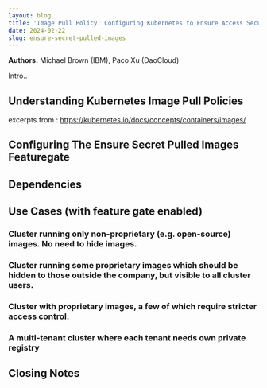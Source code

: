 ```yaml
---
layout: blog
title: 'Image Pull Policy: Configuring Kubernetes to Ensure Access Security for Container Images in a Multi-Tenant Environment'
date: 2024-02-22
slug: ensure-secret-pulled-images
---
```


**Authors:** Michael Brown (IBM), Paco Xu (DaoCloud)

Intro..

## Understanding Kubernetes Image Pull Policies

excerpts from : https://kubernetes.io/docs/concepts/containers/images/

## Configuring The Ensure Secret Pulled Images Featuregate

## Dependencies

## Use Cases (with feature gate enabled)

### Cluster running only non-proprietary (e.g. open-source) images. No need to hide images.

### Cluster running some proprietary images which should be hidden to those outside the company, but visible to all cluster users.

### Cluster with proprietary images, a few of which require stricter access control.

### A multi-tenant cluster where each tenant needs own private registry

## Closing Notes

